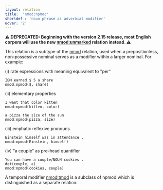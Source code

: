```yaml
---
layout: relation
title:  'nmod:npmod'
shortdef : 'noun phrase as adverbial modifier'
udver: '2'
---
```


**⚠️ DEPRECATED: Beginning with the version 2.15 release,
most English corpora will use the new [nmod:unmarked]() relation instead. ⚠️**

This relation is a subtype of the [nmod]() relation, used when
a prepositionless, non-possessive nominal serves as a modifier
within a larger nominal. For example:

(i) rate expressions with meaning equivalent to "per"

~~~ sdparse
IBM earned $ 5 a share
nmod:npmod($, share)
~~~

(ii) elementary properties

~~~ sdparse
I want that color kitten
nmod:npmod(kitten, color)
~~~

~~~ sdparse
a pizza the size of the sun
nmod:npmod(pizza, size)
~~~

(iii) emphatic reflexive pronouns

~~~ sdparse
Einstein himself was in attendance .
nmod:npmod(Einstein, himself)
~~~

(iv) "a couple" as pre-head quantifier

~~~ sdparse
You can have a couple/NOUN cookies .
det(couple, a)
nmod:npmod(cookies, couple)
~~~

A temporal modifier [nmod:tmod]() is a subclass of npmod which is
distinguished as a separate relation.

<!-- Interlanguage links updated Po 11. listopadu 2024, 20:11:04 CET -->
